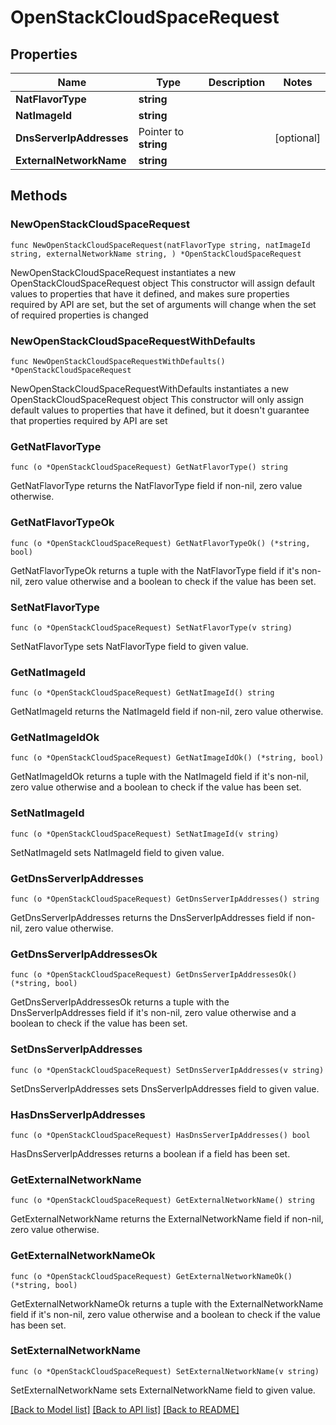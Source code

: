 # OpenStackCloudSpaceRequest

## Properties

Name | Type | Description | Notes
------------ | ------------- | ------------- | -------------
**NatFlavorType** | **string** |  | 
**NatImageId** | **string** |  | 
**DnsServerIpAddresses** | Pointer to **string** |  | [optional] 
**ExternalNetworkName** | **string** |  | 

## Methods

### NewOpenStackCloudSpaceRequest

`func NewOpenStackCloudSpaceRequest(natFlavorType string, natImageId string, externalNetworkName string, ) *OpenStackCloudSpaceRequest`

NewOpenStackCloudSpaceRequest instantiates a new OpenStackCloudSpaceRequest object
This constructor will assign default values to properties that have it defined,
and makes sure properties required by API are set, but the set of arguments
will change when the set of required properties is changed

### NewOpenStackCloudSpaceRequestWithDefaults

`func NewOpenStackCloudSpaceRequestWithDefaults() *OpenStackCloudSpaceRequest`

NewOpenStackCloudSpaceRequestWithDefaults instantiates a new OpenStackCloudSpaceRequest object
This constructor will only assign default values to properties that have it defined,
but it doesn't guarantee that properties required by API are set

### GetNatFlavorType

`func (o *OpenStackCloudSpaceRequest) GetNatFlavorType() string`

GetNatFlavorType returns the NatFlavorType field if non-nil, zero value otherwise.

### GetNatFlavorTypeOk

`func (o *OpenStackCloudSpaceRequest) GetNatFlavorTypeOk() (*string, bool)`

GetNatFlavorTypeOk returns a tuple with the NatFlavorType field if it's non-nil, zero value otherwise
and a boolean to check if the value has been set.

### SetNatFlavorType

`func (o *OpenStackCloudSpaceRequest) SetNatFlavorType(v string)`

SetNatFlavorType sets NatFlavorType field to given value.


### GetNatImageId

`func (o *OpenStackCloudSpaceRequest) GetNatImageId() string`

GetNatImageId returns the NatImageId field if non-nil, zero value otherwise.

### GetNatImageIdOk

`func (o *OpenStackCloudSpaceRequest) GetNatImageIdOk() (*string, bool)`

GetNatImageIdOk returns a tuple with the NatImageId field if it's non-nil, zero value otherwise
and a boolean to check if the value has been set.

### SetNatImageId

`func (o *OpenStackCloudSpaceRequest) SetNatImageId(v string)`

SetNatImageId sets NatImageId field to given value.


### GetDnsServerIpAddresses

`func (o *OpenStackCloudSpaceRequest) GetDnsServerIpAddresses() string`

GetDnsServerIpAddresses returns the DnsServerIpAddresses field if non-nil, zero value otherwise.

### GetDnsServerIpAddressesOk

`func (o *OpenStackCloudSpaceRequest) GetDnsServerIpAddressesOk() (*string, bool)`

GetDnsServerIpAddressesOk returns a tuple with the DnsServerIpAddresses field if it's non-nil, zero value otherwise
and a boolean to check if the value has been set.

### SetDnsServerIpAddresses

`func (o *OpenStackCloudSpaceRequest) SetDnsServerIpAddresses(v string)`

SetDnsServerIpAddresses sets DnsServerIpAddresses field to given value.

### HasDnsServerIpAddresses

`func (o *OpenStackCloudSpaceRequest) HasDnsServerIpAddresses() bool`

HasDnsServerIpAddresses returns a boolean if a field has been set.

### GetExternalNetworkName

`func (o *OpenStackCloudSpaceRequest) GetExternalNetworkName() string`

GetExternalNetworkName returns the ExternalNetworkName field if non-nil, zero value otherwise.

### GetExternalNetworkNameOk

`func (o *OpenStackCloudSpaceRequest) GetExternalNetworkNameOk() (*string, bool)`

GetExternalNetworkNameOk returns a tuple with the ExternalNetworkName field if it's non-nil, zero value otherwise
and a boolean to check if the value has been set.

### SetExternalNetworkName

`func (o *OpenStackCloudSpaceRequest) SetExternalNetworkName(v string)`

SetExternalNetworkName sets ExternalNetworkName field to given value.



[[Back to Model list]](../README.md#documentation-for-models) [[Back to API list]](../README.md#documentation-for-api-endpoints) [[Back to README]](../README.md)



